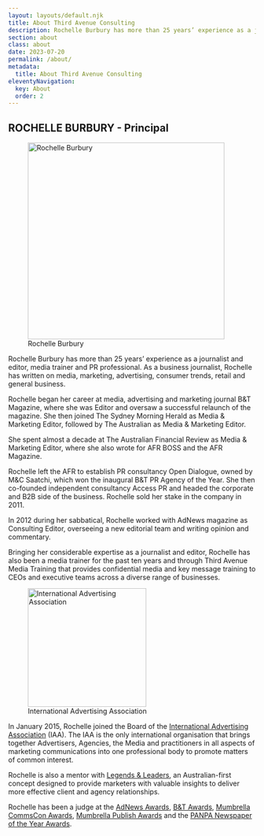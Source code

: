 ```yaml
---
layout: layouts/default.njk
title: About Third Avenue Consulting
description: Rochelle Burbury has more than 25 years’ experience as a journalist and editor, media trainer and PR professional.
section: about
class: about
date: 2023-07-20
permalink: /about/
metadata:
  title: About Third Avenue Consulting
eleventyNavigation:
  key: About
  order: 2
---
```








## ROCHELLE BURBURY - Principal ##

<figure class="imageright img400"><img title="Rochelle Burbury" src="/img/Rochelle-190530-square.jpg" alt="Rochelle Burbury" width="400px" height="auto">
<figcaption>Rochelle Burbury</figcaption>
</figure>

Rochelle Burbury has more than 25 years’ experience as a journalist and editor, media trainer and PR professional. As a business journalist, Rochelle has written on media, marketing, advertising, consumer trends, retail and general business.

Rochelle began her career at media, advertising and marketing journal B&T Magazine, where she was Editor and oversaw a successful relaunch of the magazine. She then joined The Sydney Morning Herald as Media & Marketing Editor, followed by The Australian as Media & Marketing Editor.

She spent almost a decade at The Australian Financial Review as Media & Marketing Editor, where she also wrote for AFR BOSS and the AFR Magazine.

Rochelle left the AFR to establish PR consultancy Open Dialogue, owned by M&C Saatchi, which won the inaugural B&T PR Agency of the Year. She then co-founded independent consultancy Access PR and headed the corporate and B2B side of the business. Rochelle sold her stake in the company in 2011.

In 2012 during her sabbatical, Rochelle worked with AdNews magazine as Consulting Editor, overseeing a new editorial team and writing opinion and commentary.

Bringing her considerable expertise as a journalist and editor, Rochelle has also been a media trainer for the past ten years and through Third Avenue Media Training that provides confidential media and key message training to CEOs and executive teams across a diverse range of businesses.

<figure class="imageright img241"><img title="International Advertising Association" src="/img/iaa_banner.png" alt="International Advertising Association" width="241px" height="auto">
<figcaption>International Advertising Association</figcaption>
</figure>

In January 2015, Rochelle joined the Board of the <a title="International Advertising Association" href="https://www.iaaglobal.org/" target="_blank" rel="noopener">International Advertising Association</a> (IAA). The IAA is the only international organisation that brings together Advertisers, Agencies, the Media and practitioners in all aspects of marketing communications into one professional body to promote matters of common interest.

Rochelle is also a mentor with <a title="Legends & Leaders" href="https://www.legendsandleaders.com.au/" target="_blank" rel="noopener">Legends & Leaders</a>, an Australian-first concept designed to provide marketers with valuable insights to deliver more effective client and agency relationships.

Rochelle has been a judge at the <a title="https://www.adnews.com.au/agency-of-the-year" href="https://www.adnews.com.au/agency-of-the-year" target="_blank" rel="noopener">AdNews Awards</a>, <a title="https://www.bandt.com.au/awards" href="https://www.bandt.com.au/awards" target="_blank" rel="noopener">B&amp;T Awards</a>, <a title="https://commscon.com.au/" href="https://commscon.com.au/" target="_blank" rel="noopener">Mumbrella CommsCon Awards</a>, <a href="https://mumbrella.com.au/publishawards">Mumbrella Publish Awards</a> and the <a title="https://thenewspaperworks.com.au/awards/" href="https://thenewspaperworks.com.au/awards/" target="_blank" rel="noopener">PANPA Newspaper of the Year Awards</a>.